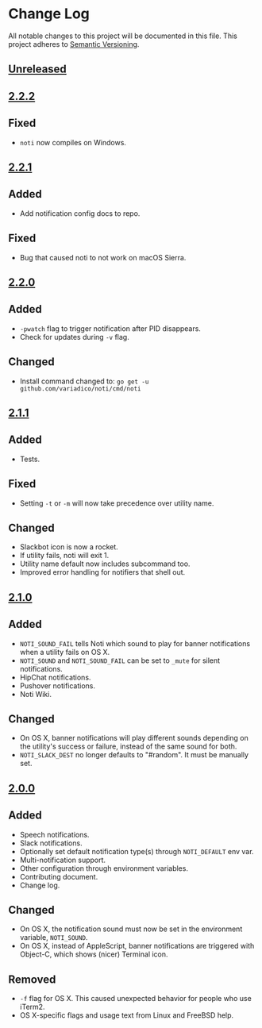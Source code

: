 # Change Log

All notable changes to this project will be documented in this file. This
project adheres to [Semantic Versioning](http://semver.org/).

## [Unreleased]

## [2.2.2]

## Fixed

* `noti` now compiles on Windows.

## [2.2.1]

## Added

* Add notification config docs to repo.

## Fixed

* Bug that caused noti to not work on macOS Sierra.

## [2.2.0]

## Added
* `-pwatch` flag to trigger notification after PID disappears.
* Check for updates during `-v` flag.

## Changed
* Install command changed to: `go get -u github.com/variadico/noti/cmd/noti`

## [2.1.1]

## Added
* Tests.

## Fixed
* Setting `-t` or `-m` will now take precedence over utility name.

## Changed
* Slackbot icon is now a rocket.
* If utility fails, noti will exit 1.
* Utility name default now includes subcommand too.
* Improved error handling for notifiers that shell out.

## [2.1.0]

## Added

* `NOTI_SOUND_FAIL` tells Noti which sound to play for banner notifications
when a utility fails on OS X.
* `NOTI_SOUND` and `NOTI_SOUND_FAIL` can be set to `_mute` for silent
notifications.
* HipChat notifications.
* Pushover notifications.
* Noti Wiki.

## Changed

* On OS X, banner notifications will play different sounds depending on the
utility's success or failure, instead of the same sound for both.
* `NOTI_SLACK_DEST` no longer defaults to "#random". It must be manually set.

## [2.0.0]

## Added

* Speech notifications.
* Slack notifications.
* Optionally set default notification type(s) through `NOTI_DEFAULT` env var.
* Multi-notification support.
* Other configuration through environment variables.
* Contributing document.
* Change log.

## Changed

* On OS X, the notification sound must now be set in the environment variable,
`NOTI_SOUND`.
* On OS X, instead of AppleScript, banner notifications are triggered with
Object-C, which shows (nicer) Terminal icon.

## Removed

* `-f` flag for OS X. This caused unexpected behavior for people who use iTerm2.
* OS X-specific flags and usage text from Linux and FreeBSD help.

[Unreleased]: https://github.com/variadico/noti/compare/v2.2.2...dev
[2.2.2]: https://github.com/variadico/noti/compare/v2.2.1...v2.2.2
[2.2.1]: https://github.com/variadico/noti/compare/v2.2.0...v2.2.1
[2.2.0]: https://github.com/variadico/noti/compare/v2.1.1...v2.2.0
[2.1.1]: https://github.com/variadico/noti/compare/v2.1.0...v2.1.1
[2.1.0]: https://github.com/variadico/noti/compare/v2.0.0...v2.1.0
[2.0.0]: https://github.com/variadico/noti/compare/v1.3.0...v2.0.0
